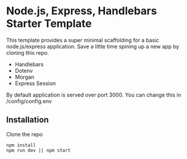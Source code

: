 # Node.js, Express, Handlebars Starter Template

This template provides a super minimal scaffolding for a basic node.js/express application.
Save a little time spining up a new app by cloning this repo.

- Handlebars
- Dotenv
- Morgan
- Express Session

By default application is served over port 3000. You can change this in /config/config.env

## Installation
Clone the repo
```
npm install
npm run dev || npm start
```
